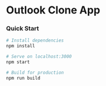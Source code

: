 # Outlook Clone App

### Quick Start

``` bash
# Install dependencies
npm install

# Serve on localhost:3000
npm start

# Build for production
npm run build
```
